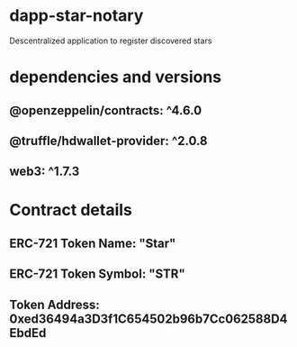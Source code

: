 # dapp-star-notary
Descentralized application to register discovered stars

# dependencies and versions

## @openzeppelin/contracts: ^4.6.0
## @truffle/hdwallet-provider: ^2.0.8
## web3: ^1.7.3

# Contract details

## ERC-721 Token Name: "Star"
## ERC-721 Token Symbol: "STR"
## Token Address: 0xed36494a3D3f1C654502b96b7Cc062588D4EbdEd
